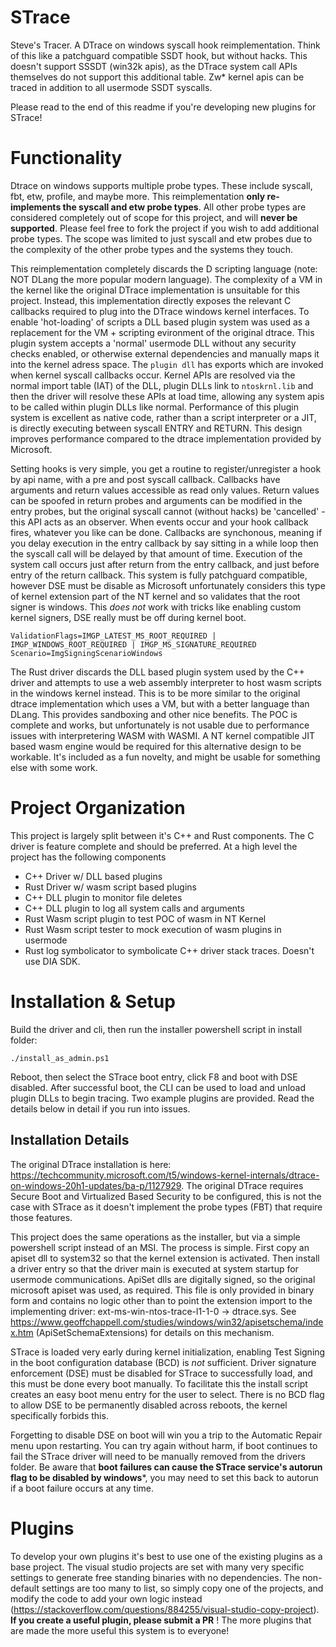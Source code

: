 # STrace
Steve's Tracer. A DTrace on windows syscall hook reimplementation. Think of this like a patchguard compatible SSDT hook, but without hacks. This doesn't support SSSDT (win32k apis), as the DTrace system call APIs themselves do not support this additional table. Zw* kernel apis can be traced in addition to all usermode SSDT syscalls.

Please read to the end of this readme if you're developing new plugins for STrace!

# Functionality

Dtrace on windows supports multiple probe types. These include syscall, fbt, etw, profile, and maybe more. This reimplementation **only re-implements the syscall and etw probe types**. All other probe types are considered completely out of scope for this project, and will **never be supported**. Please feel free to fork the project if you wish to add additional probe types. The scope was limited to just syscall and etw probes due to the complexity of the other probe types and the systems they touch.

This reimplementation completely discards the D scripting language (note: NOT DLang the more popular modern language). The complexity of a VM in the kernel like the original DTrace implementation is unsuitable for this project. Instead, this implementation directly exposes the relevant C callbacks required to plug into the DTrace windows kernel interfaces. To enable 'hot-loading' of scripts a DLL based plugin system was used as a replacement for the VM + scripting evironment of the original dtrace. This plugin system accepts a 'normal' usermode DLL without any security checks enabled, or otherwise external dependencies and manually maps it into the kernel adress space. The `plugin dll` has exports which are invoked when kernel syscall callbacks occur. Kernel APIs are resolved via the normal import table (IAT) of the DLL, plugin DLLs link to `ntoskrnl.lib` and then the driver will resolve these APIs at load time, allowing any system apis to be called within plugin DLLs like normal. Performance of this plugin system is excellent as native code, rather than a script interpreter or a JIT, is directly executing between syscall ENTRY and RETURN. This design improves performance compared to the dtrace implementation provided by Microsoft.

Setting hooks is very simple, you get a routine to register/unregister a hook by api name, with a pre and post syscall callback. Callbacks have arguments and return values accessible as read only values. Return values can be spoofed in return probes and arguments can be modified in the entry probes, but the original syscall cannot (without hacks) be 'cancelled' - this API acts as an observer. When events occur and your hook callback fires, whatever you like can be done. Callbacks are synchonous, meaning if you delay execution in the entry callback by say sitting in a while loop then the syscall call will be delayed by that amount of time. Execution of the system call occurs just after return from the entry callback, and just before entry of the return callback. This system is fully patchguard compatible, however DSE must be disable as Microsoft unfortunately considers this type of kernel extension part of the NT kernel and so validates that the root signer is windows. This _does not_ work with tricks like enabling custom kernel signers, DSE really must be off during kernel boot. 
```
ValidationFlags=IMGP_LATEST_MS_ROOT_REQUIRED | IMGP_WINDOWS_ROOT_REQUIRED | IMGP_MS_SIGNATURE_REQUIRED 
Scenario=ImgSigningScenarioWindows
```

The Rust driver discards the DLL based plugin system used by the C++ driver and attempts to use a web assembly interpreter to host wasm scripts in the windows kernel instead. This is to be more similar to the original dtrace implementation which uses a VM, but with a better language than DLang. This provides sandboxing and other nice benefits. The POC is complete and works, but unfortunately is not usable due to performance issues with interpretering WASM with WASMI. A NT kernel compatible JIT based wasm engine would be required for this alternative design to be workable. It's included as a fun novelty, and might be usable for something else with some work.

# Project Organization
This project is largely split between it's C++ and Rust components. The C driver is feature complete and should be preferred. At a high level the project has the following components

* C++ Driver w/ DLL based plugins
* Rust Driver w/ wasm script based plugins
* C++ DLL plugin to monitor file deletes
* C++ DLL plugin to log all system calls and arguments
* Rust Wasm script plugin to test POC of wasm in NT Kernel
* Rust Wasm script tester to mock execution of wasm plugins in usermode 
* Rust log symbolicator to symbolicate C++ driver stack traces. Doesn't use DIA SDK.

# Installation & Setup

Build the driver and cli, then run the installer powershell script in install folder:
```
./install_as_admin.ps1
```

Reboot, then select the STrace boot entry, click F8 and boot with DSE disabled. After successful boot, the CLI can be used to load and unload plugin DLLs to begin tracing. Two example plugins are provided. Read the details below in detail if you run into issues.

## Installation Details
The original DTrace installation is here: https://techcommunity.microsoft.com/t5/windows-kernel-internals/dtrace-on-windows-20h1-updates/ba-p/1127929. The original DTrace requires Secure Boot and Virtualized Based Security to be configured, this is not the case with STrace as it doesn't implement the probe types (FBT) that require those features.

This project does the same operations as the installer, but via a simple powershell script instead of an MSI. The process is simple. First copy an apiset dll to system32 so that the kernel extension is activated. Then install a driver entry so that the driver main is executed at system startup for usermode communications. ApiSet dlls are digitally signed, so the original microsoft apiset was used, as required. This file is only provided in binary form and contains no logic other than to point the extension import to the implementing driver: ext-ms-win-ntos-trace-l1-1-0 -> dtrace.sys. See https://www.geoffchappell.com/studies/windows/win32/apisetschema/index.htm (ApiSetSchemaExtensions) for details on this mechanism.

STrace is loaded very early during kernel initialization, enabling Test Signing in the boot configuration database (BCD) is _not_ sufficient. Driver signature enforcement (DSE) must be disabled for STrace to successfully load, and this must be done every boot manually. To facilitate this the install script creates an easy boot menu entry for the user to select. There is no BCD flag to allow DSE to be permanently disabled across reboots, the kernel specifically forbids this.

Forgetting to disable DSE on boot will win you a trip to the  Automatic Repair menu upon restarting. You can try again without harm, if boot continues to fail the STrace driver will need to be manually removed from the drivers folder. Be aware that **boot failures can cause the STrace service's autorun flag to be disabled by windows***, you may need to set this back to autorun if a boot failure occurs at any time.

# Plugins

To develop your own plugins it's best to use one of the existing plugins as a base project. The visual studio projects are set with many very specific settings to generate free standing binaries with no dependencies. The non-default settings are too many to list, so simply copy one of the projects, and modify the code to add your own logic instead (https://stackoverflow.com/questions/884255/visual-studio-copy-project). **If you create a useful plugin, please submit a PR** ! The more plugins that are made the more useful this system is to everyone!

